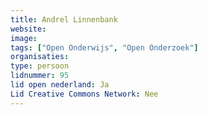 ```yaml
---
title: Andrel Linnenbank
website: 
image: 
tags: ["Open Onderwijs", "Open Onderzoek"]
organisaties:
type: persoon
lidnummer: 95
lid open nederland: Ja
Lid Creative Commons Network: Nee
---
```


